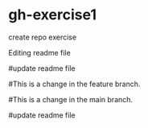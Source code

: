 # gh-exercise1
create repo exercise

Editing readme file

#update readme file

#This is a change in the feature branch.


#This is a change in the main branch.

#update readme file

